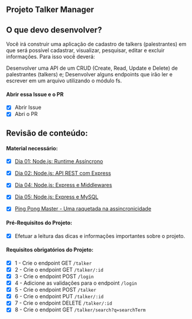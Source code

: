 ## Projeto Talker Manager 

## O que devo desenvolver?

Você irá construir uma aplicação de cadastro de talkers (palestrantes) em que será possível cadastrar, visualizar, pesquisar, editar e excluir informações. Para isso você deverá:

Desenvolver uma API de um CRUD (Create, Read, Update e Delete) de palestrantes (talkers) e;
Desenvolver alguns endpoints que irão ler e escrever em um arquivo utilizando o módulo fs.

#### Abrir essa Issue e o PR

- [x] Abrir Issue
- [x] Abri o PR

## Revisão de conteúdo:

#### Material necessário:
 - [x] [Dia 01: Node.js: Runtime Assíncrono](https://app.betrybe.com/learn/course/5e938f69-6e32-43b3-9685-c936530fd326/module/94d0e996-1827-4fbc-bc24-c99fb592925b/section/2ed87e4f-9049-4314-8091-8f71b1925cf6/day/08afed28-2d18-4256-a8b9-a15ae8eb3375/lesson/53b877be-30ea-4a83-9223-3a669c6cf3f7)
 - [x] [Dia 02: Node.js: API REST com Express](https://app.betrybe.com/learn/course/5e938f69-6e32-43b3-9685-c936530fd326/module/94d0e996-1827-4fbc-bc24-c99fb592925b/section/2ed87e4f-9049-4314-8091-8f71b1925cf6/day/4982a599-9832-419e-a96b-3fe1db634c3e/lesson/c48c9b50-522b-40d5-bc60-6c62e0a64349)
 - [x] [Dia 04: Node.js: Express e Middlewares](https://app.betrybe.com/learn/course/5e938f69-6e32-43b3-9685-c936530fd326/module/94d0e996-1827-4fbc-bc24-c99fb592925b/section/2ed87e4f-9049-4314-8091-8f71b1925cf6/day/27d3ea73-4725-48c0-b38c-8acc4dc4d40a/lesson/e661be4c-9c48-4188-8280-5977c2732cd0)
 - [x] [Dia 05: Node.js: Express e MySQL](https://app.betrybe.com/learn/course/5e938f69-6e32-43b3-9685-c936530fd326/module/94d0e996-1827-4fbc-bc24-c99fb592925b/section/2ed87e4f-9049-4314-8091-8f71b1925cf6/day/6b700197-22c6-4a2d-b791-b66d5247d3f0/lesson/4083c533-2264-42eb-b39a-dd7cd5b505e8)
- [x] [Ping Pong Master - Uma raquetada na assincronicidade](https://app.betrybe.com/learn/course/5e938f69-6e32-43b3-9685-c936530fd326/live-lectures/17907612-170d-4ac4-8332-db126bd1ef35/recording/f8d70c0b-6115-4356-a62c-7909ac3305c3)


#### Pré-Requisitos do Projeto:
- [x] Efetuar a leitura das dicas e informações importantes sobre o projeto.

#### Requisitos obrigatórios do Projeto:
- [x] 1 - Crie o endpoint GET `/talker`
- [x] 2 - Crie o endpoint GET `/talker/:id`
- [x] 3 - Crie o endpoint POST `/login`
- [x] 4 - Adicione as validações para o endpoint `/login`
- [x] 5 - Crie o endpoint POST `/talker`
- [x] 6 - Crie o endpoint PUT `/talker/:id`
- [x] 7 - Crie o endpoint DELETE `/talker/:id`
- [x] 8 - Crie o endpoint GET `/talker/search?q=searchTerm`
